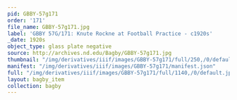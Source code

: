 ```yaml
---
pid: GBBY-57g171
order: '171'
file_name: GBBY-57g171.jpg
label: 'GBBY 57G/171: Knute Rockne at Football Practice - c1920s'
_date: 1920s
object_type: glass plate negative
source: http://archives.nd.edu/Bagby/GBBY-57g171.jpg
thumbnail: "/img/derivatives/iiif/images/GBBY-57g171/full/250,/0/default.jpg"
manifest: "/img/derivatives/iiif/images/GBBY-57g171/manifest.json"
full: "/img/derivatives/iiif/images/GBBY-57g171/full/1140,/0/default.jpg"
layout: bagby_item
collection: bagby
---
```

